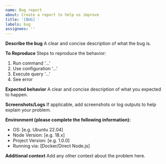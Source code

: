 ```yaml
---
name: Bug report
about: Create a report to help us improve
title: '[BUG] '
labels: bug
assignees: ''
---
```


**Describe the bug**
A clear and concise description of what the bug is.

**To Reproduce**
Steps to reproduce the behavior:
1. Run command '...'
2. Use configuration '...'
3. Execute query '...'
4. See error

**Expected behavior**
A clear and concise description of what you expected to happen.

**Screenshots/Logs**
If applicable, add screenshots or log outputs to help explain your problem.

**Environment (please complete the following information):**
 - OS: [e.g. Ubuntu 22.04]
 - Node Version: [e.g. 18.x]
 - Project Version: [e.g. 1.0.0]
 - Running via: [Docker/Direct Node.js]

**Additional context**
Add any other context about the problem here.